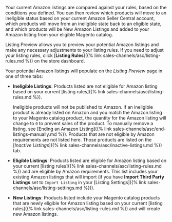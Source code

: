 
Your current Amazon listings are compared against your rules, based on the conditions you defined. You can then review which products will move to an ineligible status based on your current Amazon Seller Central account, which products will move from an ineligible state back to an eligible state, and which products will be New Amazon Listings and added to your Amazon listing from your eligible Magento catalog.

Listing Preview allows you to preview your potential Amazon listings and make any necessary adjustments to your listing rules. If you need to adjust your listing rules, click [**Listing Rules**]({% link sales-channels/asc/listing-rules.md %}) on the store dashboard.

Your potential Amazon listings will populate on the _Listing Preview_ page in one of three tabs:

- **Ineligible Listings**: Products listed are not eligible for Amazon listing based on your current [listing rules]({% link sales-channels/asc/listing-rules.md %}).

   Ineligible products will not be published to Amazon. If an ineligible product is already listed on Amazon and you match the Amazon listing to your Magento catalog product, the quantity for the Amazon listing will change to `0` to prevent sales of the product. To manually remove a listing, see [Ending an Amazon Listing]({% link sales-channels/asc/end-listings-manually.md %}). Products that are not eligible by Amazon requirements are not listed here. Those products are listed on the [_Inactive Listings_]({% link sales-channels/asc/inactive-listings.md %}) tab.

- **Eligible Listings**: Products listed are eligible for Amazon listing based on your current [listing rules]({% link sales-channels/asc/listing-rules.md %}) and are eligible by Amazon requirements. This list includes your existing Amazon listings that will import (if you have **Import Third Party Listings** set to `Import Listing` in your [Listing Settings]({% link sales-channels/asc/listing-settings.md %})).

- **New Listings**: Products listed include your Magento catalog products that are newly eligible for Amazon listing based on your current [listing rules]({% link sales-channels/asc/listing-rules.md %}) and will create new Amazon listings.
